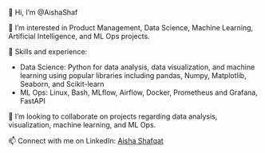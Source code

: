 👋 Hi, I’m @AishaShaf

👀 I’m interested in Product Management, Data Science, Machine Learning, Artificial Intelligence, and ML Ops projects.

🚀 Skills and experience:
   - Data Science: Python for data analysis, data visualization, and machine learning using popular libraries including pandas, Numpy, Matplotlib, Seaborn, and Scikit-learn
   - ML Ops: Linux, Bash, MLflow, Airflow, Docker, Prometheus and Grafana, FastAPI

💞️ I’m looking to collaborate on projects regarding data analysis, visualization, machine learning, and ML Ops.

📫 Connect with me on LinkedIn: [Aisha Shafqat](https://www.linkedin.com/in/aisha-shafqat/)


<!---
AishaShaf/AishaShaf is a ✨ special ✨ repository because its `README.md` (this file) appears on your GitHub profile.
You can click the Preview link to take a look at your changes.
--->
